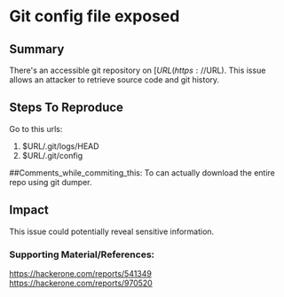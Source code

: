 

# Git config file exposed 

## Summary
There's an accessible git repository on [$URL(https://$URL). This issue allows an attacker to retrieve source code and git history.

## Steps To Reproduce

Go to this urls:

 1. $URL/.git/logs/HEAD
 2. $URL/.git/config
 
 ##Comments_while_commiting_this: To can actually download the entire repo using git dumper. 

## Impact
This issue could potentially reveal sensitive information.

 
### Supporting Material/References:
https://hackerone.com/reports/541349
https://hackerone.com/reports/970520

